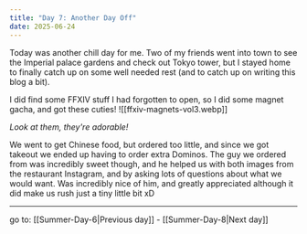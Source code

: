 ```yaml
---
title: "Day 7: Another Day Off"
date: 2025-06-24
---
```

Today was another chill day for me. Two of my friends went into town to see the Imperial palace gardens and check out Tokyo tower, but I stayed home to finally catch up on some well needed rest (and to catch up on writing this blog a bit).

I did find some FFXIV stuff I had forgotten to open, so I did some magnet gacha, and got these cuties!
<span class="centerimg">
![[ffxiv-magnets-vol3.webp]]
<!-- magnets -->
*Look at them, they're adorable!*
</span>

We went to get Chinese food, but ordered too little, and since we got takeout we ended up having to order extra Dominos. The guy we ordered from was incredibly sweet though, and he helped us with both images from the restaurant Instagram, and by asking lots of questions about what we would want. Was incredibly nice of him, and greatly appreciated although it did make us rush just a tiny little bit xD

---

go to: [[Summer-Day-6|Previous day]] - [[Summer-Day-8|Next day]]